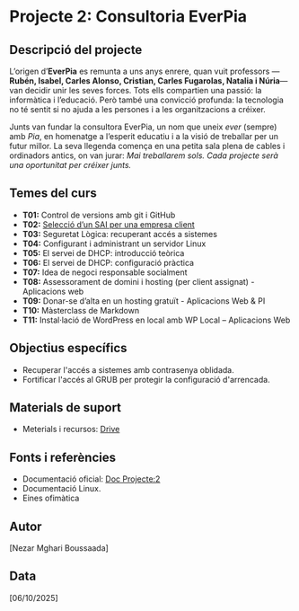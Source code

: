 # Projecte 2: Consultoria EverPia

## Descripció del projecte
L’origen d’**EverPia** es remunta a uns anys enrere, quan vuit professors —**Rubén, Isabel, Carles Alonso, Cristian, Carles Fugarolas, Natalia i Núria**— van decidir unir les seves forces. Tots ells compartien una passió: la informàtica i l’educació. Però també una convicció profunda: la tecnologia no té sentit si no ajuda a les persones i a les organitzacions a créixer.

Junts van fundar la consultora EverPia, un nom que uneix *ever* (sempre) amb *Pia*, en homenatge a l’esperit educatiu i a la visió de treballar per un futur millor. La seva llegenda comença en una petita sala plena de cables i ordinadors antics, on van jurar: *Mai treballarem sols. Cada projecte serà una oportunitat per créixer junts.*

## Temes del curs

- **T01:** Control de versions amb git i GitHub  
- **T02:** [Selecció d’un SAI per una empresa client](Projecte-02/Tasca02/README.md)
- **T03:** Seguretat Lògica: recuperant accés a sistemes  
- **T04:** Configurant i administrant un servidor Linux  
- **T05:** El servei de DHCP: introducció teòrica  
- **T06:** El servei de DHCP: configuració pràctica  
- **T07:** Idea de negoci responsable socialment  
- **T08:** Assessorament de domini i hosting (per client assignat) - Aplicacions web  
- **T09:** Donar-se d’alta en un hosting gratuït - Aplicacions Web & PI  
- **T10:** Màsterclass de Markdown  
- **T11:** Instal·lació de WordPress en local amb WP Local – Aplicacions Web  

## Objectius específics
- Recuperar l'accés a sistemes amb contrasenya oblidada.
- Fortificar l'accés al GRUB per protegir la configuració d'arrencada.

## Materials de suport
- Meterials i recursos: [Drive](https://drive.google.com/drive/folders/1Z9m0VSXtjFkHs7ImKHWc0PxgC1FzSdVm)


## Fonts i referències
- Documentació oficial: [Doc Projecte:2](https://docs.google.com/document/d/1T-ZolnNG4M_l87NFgdeywkjHU5JEy2Zk/edit)
- Documentació Linux.
- Eines ofimàtica 

## Autor
[Nezar Mghari Boussaada]

## Data
[06/10/2025]
